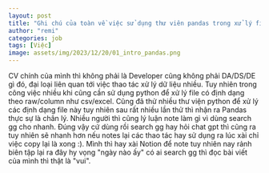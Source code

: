 ```yaml
---
layout: post
title: "Ghi chú của toàn về việc sử dụng thư viên pandas trong xử lý file excel, csv,"
author: "remi"
categories: job
tags: [Việc]
image: assets/img/2023/12/20/01_intro_pandas.png
---
```


CV chính của mình thì không phải là Developer cũng không phải DA/DS/DE gì đó, đại loại liên quan tới việc thao tác xử lý dữ liệu nhiều. Tuy nhiên trong công việc nhiều khi cũng cần sử dụng python để xử lý file có định dạng theo raw/column như csv/excel. Cũng đã thử nhiều thư viện python để xử lý các định dạng file này tuy nhiên sau rất nhiều lần thử thì nhận ra Pandas thực sự là chân lý. Nhiều người thì cũng lý luận note làm gì vì dùng search gg cho nhanh. Đúng vậy cứ dùng rồi search gg hay hỏi chat gpt thì cũng ra tuy nhiên sẽ nhanh hơn nếu notes lại các thao tác hay sử dụng ra lúc xài chỉ việc copy lại là xong :). Mình thì hay xài Notion để note tuy nhiên nay rảnh biên tập lại ra đây hy vọng "ngày nào ấy" có ai search gg thì đọc bài viết của mình thì thật là "vui".




